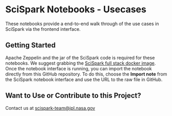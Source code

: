 # SciSpark Notebooks - Usecases 
These notebooks provide a end-to-end walk through of the use cases in SciSpark via the frontend interface. 

## Getting Started
Apache Zeppelin and the jar of the SciSpark code is required for these notebooks. We suggest grabbing the [SciSpark full stack docker image](https://github.com/SciSpark/docker-scispark-zeppelin). Once the notebook interface is running, you can import the notebook directly from this GitHub repository. To do this, choose the **Import note** from the SciSpark notebook interface and use the URL to the raw file in GitHub.

## Want to Use or Contribute to this Project? 
Contact us at scispark-team@jpl.nasa.gov


